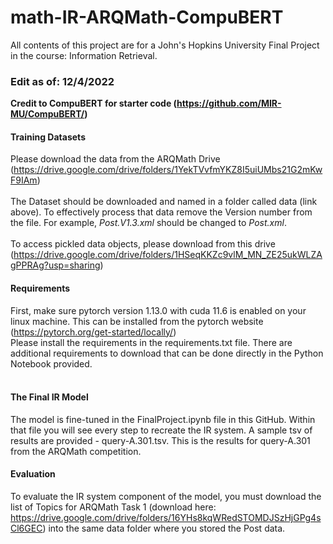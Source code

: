 # math-IR-ARQMath-CompuBERT
All contents of this project are for a John's Hopkins University Final Project in the course: Information Retrieval.


### Edit as of: 12/4/2022

**Credit to CompuBERT for starter code (https://github.com/MIR-MU/CompuBERT/)**
<br>
#### Training Datasets
Please download the data from the ARQMath Drive (https://drive.google.com/drive/folders/1YekTVvfmYKZ8I5uiUMbs21G2mKwF9IAm)
<br><br>
The Dataset should be downloaded and named in a folder called data (link above). To effectively process that data remove the Version number from the file. For example, *Post.V1.3.xml* should be changed to *Post.xml*. 
<br><br>
To access pickled data objects, please download from this drive (https://drive.google.com/drive/folders/1HSeqKKZc9vlM_MN_ZE25ukWLZAgPPRAg?usp=sharing)
<br>

#### Requirements
First, make sure pytorch version 1.13.0 with cuda 11.6 is enabled on your linux machine. This can be installed from the pytorch website (https://pytorch.org/get-started/locally/)<br>
Please install the requirements in the requirements.txt file. There are additional requirements to download that can be done directly in the Python Notebook provided.
<br><br>

#### The Final IR Model
The model is fine-tuned in the FinalProject.ipynb file in this GitHub. Within that file you will see every step to recreate the IR system. A sample tsv of results are provided - query-A.301.tsv. This is the results for query-A.301 from the ARQMath competition. 
<br>
#### Evaluation
To evaluate the IR system component of the model, you must download the list of Topics for ARQMath Task 1 (download here: https://drive.google.com/drive/folders/16YHs8kqWRedSTOMDJSzHjGPg4sCl6GEC) into the same data folder where you stored the Post data.
